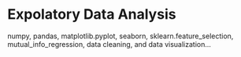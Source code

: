 # Expolatory Data Analysis
numpy, pandas, matplotlib.pyplot, seaborn, sklearn.feature_selection, mutual_info_regression, data cleaning, and data visualization...
    
